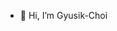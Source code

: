 - 👋 Hi, I’m Gyusik-Choi

<!---
Gyusik-Choi/Gyusik-Choi is a ✨ special ✨ repository because its `README.md` (this file) appears on your GitHub profile.
You can click the Preview link to take a look at your changes.
--->
